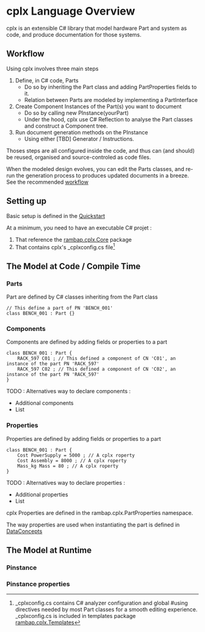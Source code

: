 # cplx Language Overview

cplx is an extensible C# library that model hardware Part and system as code, and produce documentation for those systems.

## Workflow

Using cplx involves three main steps
1. Define, in C# code, Parts
    - Do so by inheriting the Part class and adding PartProperties fields to it.
	- Relation between Parts are modeled by implementing a PartInterface
2. Create Component Instances of the Part(s) you want to document
    - Do so by calling new PInstance(yourPart)
	- Under the hood, cplx use C# Reflection to analyse the Part classes and construct a Component tree.
3. Run document generation methods on the PInstance
    - Using either [TBD] Generator / Instructions.

Thoses steps are all configured inside the code, and thus can (and should) be reused, organised and source-controled as code files.

When the modeled design evolves, you can edit the Parts classes, and re-run the generation process to produces updated documents in a breeze. See the recommended [workflow](../tutorial/Workflow.md)


## Setting up

Basic setup is defined in the [Quickstart](../tutorial/Quickstart.md)

At a minimum, you need to have an executable C# projet :
1. That reference the [rambap.cplx.Core](https://www.nuget.org/packages/rambap.cplx.Core/) package
2. That contains cplx's _cplxconfig.cs file[^1]

[^1]:_cplxconfig.cs contains C# analyzer configuration and global #using directives needed by most Part classes for a smooth editing experience. _cplxconfig.cs is included in templates package [rambap.cplx.Templates](https://www.nuget.org/packages/rambap.cplx.Templates/)

## The Model at Code / Compile Time
### Parts

Part are defined by C# classes inheriting from the Part class


``` Csharp
// This define a part of PN 'BENCH_001'
class BENCH_001 : Part {}
```


### Components

Components are defined by adding fields or properties to a part

``` Csharp
class BENCH_001 : Part {
	RACK_597 C01 ; // This defined a component of CN 'C01', an instance of the part PN 'RACK_597' 
	RACK_597 C02 ; // This defined a component of CN 'C02', an instance of the part PN 'RACK_597' 
}
```

TODO : Alternatives way to declare components :
- Additional components
- List

### Properties

Properties are defined by adding fields or properties to a part

``` Csharp
class BENCH_001 : Part {
	Cost PowerSupply = 5000 ; // A cplx roperty
	Cost Assembly = 8000 ; // A cplx roperty
	Mass_kg Mass = 80 ; // A cplx roperty
}
```

TODO : Alternatives way to declare properties :
- Additional properties
- List

cplx Properties are defined in the rambap.cplx.PartProperties namespace.

The way properties are used when instantiating the part is defined in [DataConcepts](./DataModel_TheConceptsModules.md)

## The Model at Runtime

### Pinstance

### Pinstance properties
